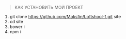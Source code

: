 > КАК УСТАНОВИТЬ МОЙ ПРОЕКТ

1. git clone https://github.com/Maksfin/Loftshool-1.git site
2. cd site
3. bower i
4. npm i